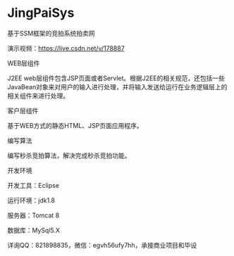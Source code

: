 # JingPaiSys
基于SSM框架的竞拍系统拍卖网

演示视频：https://live.csdn.net/v/178887

WEB层组件

J2EE web层组件包含JSP页面或者Servlet。根据J2EE的相关规范，还包括一些JavaBean对象来对用户的输入进行处理，并将输入发送给运行在业务逻辑层上的相关组件来进行处理。

客户层组件

基于WEB方式的静态HTML、JSP页面应用程序。

编写算法

编写秒杀竞拍算法，解决完成秒杀竞拍功能。

开发环境

开发工具：Eclipse

运行环境：jdk1.8

服务器：Tomcat 8

数据库：MySql5.X

详询QQ：821898835，微信：egvh56ufy7hh，承接商业项目和毕设
